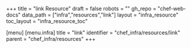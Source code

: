 +++
title = "link Resource"
draft = false
robots = ""
gh_repo = "chef-web-docs"
data_path = ["infra","resources","link"]
layout = "infra_resource"
toc_layout = "infra_resource_toc"

[menu]
  [menu.infra]
    title = "link"
    identifier = "chef_infra/resources/link"
    parent = "chef_infra/resources"
+++

<!-- The contents of this page are automatically generated from the link.yaml file in the data directory. -->
<!-- To suggest a change, edit the https://github.com/chef/chef/blob/master/lib/chef/resource/link.rb file
      and submit a pull request to the https://github.com/chef/chef repository. -->
